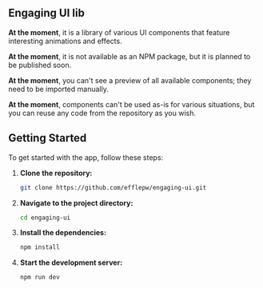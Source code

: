 ## Engaging UI lib

**At the moment**, it is a library of various UI components that feature interesting animations and effects.

**At the moment**, it is not available as an NPM package, but it is planned to be published soon.

**At the moment**, you can't see a preview of all available components; they need to be imported manually.

**At the moment**, components can't be used as-is for various situations, but you can reuse any code from the repository as you wish.


## Getting Started

To get started with the app, follow these steps:

1. **Clone the repository:**
    ```bash
    git clone https://github.com/efflepw/engaging-ui.git
    ```
2. **Navigate to the project directory:**
    ```bash
    cd engaging-ui
    ```
3. **Install the dependencies:**
    ```bash
    npm install
    ```
4. **Start the development server:**
    ```bash
    npm run dev
    ```
